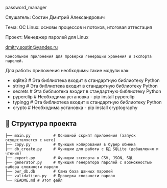 password_manager

Слушатель: Состин Дмитрий Александрович

Тема: ОС Linux: основы процессов и потоков, итоговая аттестация

Проект: Менеджер паролей для Linux

dmitry.sostin@yandex.ru

    Консольное приложения для проверки генерации хранения и экспорта паролей.

Для работы приложения необходимы такие модули как:

- sqlite3      # Эта библиотека входит в стандартную библиотеку Python
- string       # Эта библиотека входит в стандартную библиотеку Python
- secrets      # Эта библиотека входит в стандартную библиотеку Python
- pyperclip    # Необходима установка - pip install pyperclip
- typingg      # Эта библиотека входит в стандартную библиотеку Python
- crypto       # Необходима установка - pip install cryptography


## 📂 Структура проекта
```
├── main.py          # Основной скрипт приложения (запуск осуществляется с него)
├── copy.py          # Функция копирования в буфер обмена
├── db_create.py     # Функции для работы с БД SQLite (добавления и чтения)
├── export.py        # Функции экспорта в CSV, JSON, SQL
├── generator.py     # Функция генератора паролей с возможностью выбора сложности пароля
├── pwr_db.db        # Сама база данных паролей
├── validatiion.py   # Проверка слозности пароля
└── README.md # Этот файл
